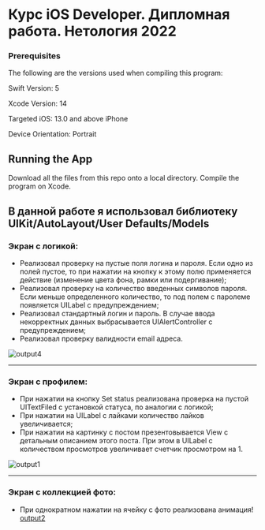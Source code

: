 
# Курс iOS Developer. Дипломная работа. Нетология 2022 

### Prerequisites

The following are the versions used when compiling this program:

Swift Version: 5

Xcode Version: 14

Targeted iOS: 13.0 and above iPhone

Device Orientation: Portrait

## Running the App

Download all the files from this repo onto a local directory. Compile the program on Xcode.

## В данной работе я использовал библиотеку UIKit/AutoLayout/User Defaults/Models


### Экран с логикой:
* Реализовал проверку на пустые поля логина и пароля. Если одно из полей пустое, то при нажатии на кнопку к этому полю применяется действие (изменение цвета фона, рамки или подергивание);
* Реализовал проверку на количество введенных символов пароля. Если меньше определенного количество, то под полем с паролеме появляется UILabel с предупреждением;
* Реализовал стандартный логин и пароль. В случае ввода некорректных данных выбрасывается UIAlertController с предупреждением;
* Реализовал проверку валидности email адреса.

![output4](https://user-images.githubusercontent.com/73440376/224117658-e151eeb8-1695-4929-9d6e-d8de783863dd.gif)
___
### Экран с профилем:
* При нажатии на кнопку Set status  реализована проверка на пустой UITextFiled с установкой статуса, по аналогии с логикой;
* При нажатии на UILabel с лайками количество лайков увеличивается;
* При нажатии на картинку с постом презентовывается View с детальным описанием этого поста. При этом в UILabel с количеством просмотров увеличивает счетчик просмотром на 1.

![output1](https://user-images.githubusercontent.com/73440376/224119351-579dc4a9-7947-4adf-b692-445a856c21df.gif)
___
### Экран с коллекцией фото:
* При однократном нажатии на ячейку с фото реализована анимация!
[output2](https://user-images.githubusercontent.com/73440376/224120782-3035312a-48ec-4875-bb8a-0eeb1b9473cd.gif)
